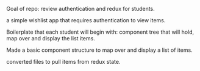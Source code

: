 Goal of repo: review authentication and redux for students.

a simple wishlist app that requires authentication to view items. 

Boilerplate that each student will begin with: component tree that will hold, map over and display the list items. 

Made a basic component structure to map over and display a list of items. 

converted files to pull items from redux state. 